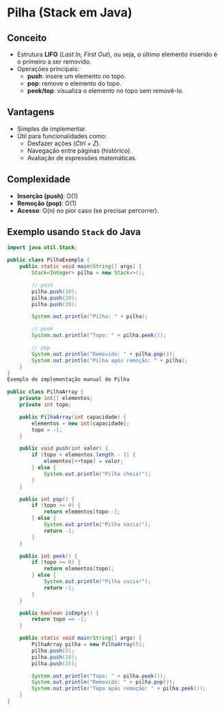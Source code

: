 # Pilha (Stack em Java)

## Conceito
- Estrutura **LIFO** (*Last In, First Out*), ou seja, o último elemento inserido é o primeiro a ser removido.
- Operações principais:
  - **push**: insere um elemento no topo.
  - **pop**: remove o elemento do topo.
  - **peek/top**: visualiza o elemento no topo sem removê-lo.

## Vantagens
- Simples de implementar.
- Útil para funcionalidades como:
  - Desfazer ações (*Ctrl + Z*).
  - Navegação entre páginas (histórico).
  - Avaliação de expressões matemáticas.

## Complexidade
- **Inserção (push)**: O(1)
- **Remoção (pop)**: O(1)
- **Acesso**: O(n) no pior caso (se precisar percorrer).

## Exemplo usando `Stack` do Java
```java
import java.util.Stack;

public class PilhaExemplo {
    public static void main(String[] args) {
        Stack<Integer> pilha = new Stack<>();

        // push
        pilha.push(10);
        pilha.push(20);
        pilha.push(30);

        System.out.println("Pilha: " + pilha);

        // peek
        System.out.println("Topo: " + pilha.peek());

        // pop
        System.out.println("Removido: " + pilha.pop());
        System.out.println("Pilha após remoção: " + pilha);
    }
}
Exemplo de implementação manual de Pilha

public class PilhaArray {
    private int[] elementos;
    private int topo;

    public PilhaArray(int capacidade) {
        elementos = new int[capacidade];
        topo = -1;
    }

    public void push(int valor) {
        if (topo < elementos.length - 1) {
            elementos[++topo] = valor;
        } else {
            System.out.println("Pilha cheia!");
        }
    }

    public int pop() {
        if (topo >= 0) {
            return elementos[topo--];
        } else {
            System.out.println("Pilha vazia!");
            return -1;
        }
    }

    public int peek() {
        if (topo >= 0) {
            return elementos[topo];
        } else {
            System.out.println("Pilha vazia!");
            return -1;
        }
    }

    public boolean isEmpty() {
        return topo == -1;
    }

    public static void main(String[] args) {
        PilhaArray pilha = new PilhaArray(5);
        pilha.push(5);
        pilha.push(10);
        pilha.push(15);

        System.out.println("Topo: " + pilha.peek());
        System.out.println("Removido: " + pilha.pop());
        System.out.println("Topo após remoção: " + pilha.peek());
    }
}

